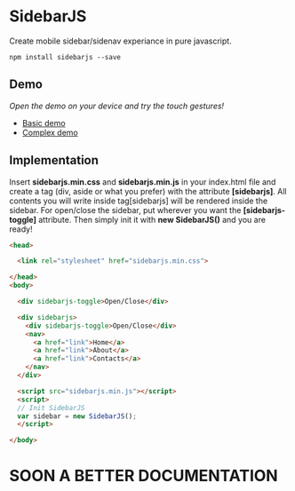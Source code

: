 # SidebarJS
Create mobile sidebar/sidenav experiance in pure javascript.

```ssh
npm install sidebarjs --save
```

## Demo
*Open the demo on your device and try the touch gestures!*

* [Basic demo](https://rawgit.com/lorenzodianni/SidebarJS/master/demo/basic.html)
* [Complex demo](https://rawgit.com/lorenzodianni/SidebarJS/master/demo/index.html)

## Implementation
Insert **sidebarjs.min.css** and **sidebarjs.min.js** in your index.html file and create a tag (div, aside or what you prefer) with the attribute **[sidebarjs]**.
All contents you will write inside tag[sidebarjs] will be rendered inside the sidebar.
For open/close the sidebar, put wherever you want the **[sidebarjs-toggle]** attribute.
Then simply init it with **new SidebarJS()** and you are ready!
```html
<head>

  <link rel="stylesheet" href="sidebarjs.min.css">

</head>
<body>

  <div sidebarjs-toggle>Open/Close</div>

  <div sidebarjs>
    <div sidebarjs-toggle>Open/Close</div>
    <nav>
      <a href="link">Home</a>
      <a href="link">About</a>
      <a href="link">Contacts</a>
    </nav>
  </div>

  <script src="sidebarjs.min.js"></script>
  <script>
  // Init SidebarJS
  var sidebar = new SidebarJS();
  </script>

</body>
```

# SOON A BETTER DOCUMENTATION
